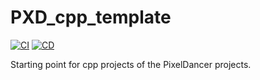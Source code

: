 # PXD_cpp_template

[![CI](https://github.com/alpertunga-bile/PXD_cpp_template/actions/workflows/ci.yml/badge.svg?branch=master&event=push)](https://github.com/alpertunga-bile/PXD_cpp_template/actions/workflows/ci.yml)
[![CD](https://github.com/alpertunga-bile/PXD_cpp_template/actions/workflows/cd.yml/badge.svg?branch=master&event=release)](https://github.com/alpertunga-bile/PXD_cpp_template/actions/workflows/cd.yml)

Starting point for cpp projects of the PixelDancer projects.
